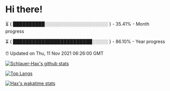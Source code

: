 # Hi there!

⏳ { ██████████░░░░░░░░░░░░░░░░░░░░ } - 35.41% - Month progress

⏳ { █████████████████████████░░░░░ } - 86.10% - Year progress

⏰ Updated on Thu, 11 Nov 2021 06:26:00 GMT


[![Schlauer-Hax's github stats](https://github-readme-stats.vercel.app/api?username=Schlauer-Hax&show_icons=true&theme=dark&count_private=true)](https://github.com/Schlauer-Hax)


[![Top Langs](https://github-readme-stats.vercel.app/api/top-langs/?username=Schlauer-Hax&layout=compact&theme=dark)](https://github.com/Schlauer-Hax?tab=repositories)


[![Hax's wakatime stats](https://github-readme-stats.vercel.app/api/wakatime?username=Hax&theme=dark)](https://wakatime.com/@Hax)

